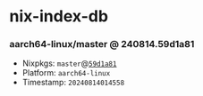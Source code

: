 # nix-index-db
### aarch64-linux/master @ 240814.59d1a81
- Nixpkgs: `master`@[`59d1a81`](https://github.com/NixOS/nixpkgs/commit/59d1a81a756e080a2db6ec82df09b41ba14ef5c1)
- Platform: `aarch64-linux`
- Timestamp: `20240814014558`
